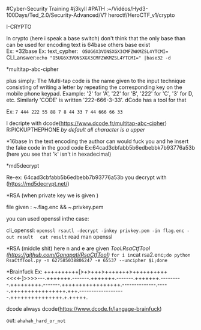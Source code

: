 #Cyber-Security Training
#j3kyll
#PATH :~/Vidéos/Hyd3-100Days/Ted_2.0/Security-Advanced/V? heroctf/HeroCTF_v1/crypto

I-CRYPTO

In crypto (here i speak a base switch) don't think that the only base than can be  used for encoding text is 64base 
others base exist  
Ex:
*32base
Ex:
text_cypher: ` O5UG6X3VONSXGX3CMFZWKMZSL4YTCMI=`
CLI_answer:`echo "O5UG6X3VONSXGX3CMFZWKMZSL4YTCMI=" |base32 -d`


*multitap-abc-cipher

plus simply:
The Multi-tap code is the name given to the input technique consisting of writing a letter by repeating the corresponding key on the mobile phone keypad. Example: '2' for 'A', '22' for 'B', '222' for 'C', '3' for D, etc. Similarly 'CODE' is written '222-666-3-33'. dCode has a tool for that

Ex:
`7 444 222 55 88 7 8 44 33 7 44 666 66 33 `

I decripte with dcode(https://www.dcode.fr/multitap-abc-cipher)
R:PICKUPTHEPHONE  *by default all character is a upper*

*16base
In the text encoding the author can would fuck you and he insert the fake code in the good code 
Ex:64cad3cbfabb5b6edbebbk7b93776a53b (here you see that 'k' isn't in hexadecimal)

*md5decrypt

Re-ex:
64cad3cbfabb5b6edbebb7b93776a53b 
you decrypt with (https://md5decrypt.net/)


*RSA (when private key we is given )

file given :
~.flag.enc
&&
~.privkey.pem

you can used openssl inthe case:

cli_openssl:
`openssl rsautl -decrypt -inkey privkey.pem -in flag.enc -out result ` 
` cat result` 
read man openssl

*RSA (middle shit) here  n and e are given
*Tool:RsaCtfTool (https://github.com/Ganapati/RsaCtfTool)*
` for i in `cat rsa2.enc`;do python RsaCtfTool.py -n 627585038806247 -e 65537 --uncipher $i;done` 

*Brainfuck
Ex:
++++++++++[>+>+++>+++++++>++++++++++<<<<-]>>>>---.+++++++.-------.+++++++.-------.+++++++.---------.+++++++++.-------.+++++++++++++++++.--------------.-----.++++++++++++++++.+++.-------------------.+++++++++++++++.+.+++++. 

 dcode always dcode(https://www.dcode.fr/langage-brainfuck)
 
out:
` ahahah_hard_or_not `




































